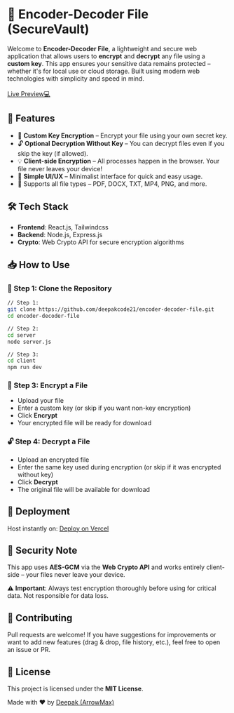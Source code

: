 # 🔐 Encoder-Decoder File (SecureVault)

Welcome to **Encoder-Decoder File**, a lightweight and secure web application that allows users to **encrypt** and **decrypt** any file using a **custom key**. This app ensures your sensitive data remains protected – whether it's for local use or cloud storage. Built using modern web technologies with simplicity and speed in mind.
</br>
</br>
[Live Preview💻](https://encoder-decoder-file.vercel.app/)

## 🚀 Features

- 🔑 **Custom Key Encryption** – Encrypt your file using your own secret key.
- 🔓 **Optional Decryption Without Key** – You can decrypt files even if you skip the key (if allowed).
- 💡 **Client-side Encryption** – All processes happen in the browser. Your file never leaves your device!
- 🧠 **Simple UI/UX** – Minimalist interface for quick and easy usage.
- 📂 Supports all file types – PDF, DOCX, TXT, MP4, PNG, and more.

## 🛠️ Tech Stack

- **Frontend**: React.js, Tailwindcss
- **Backend**: Node.js, Express.js
- **Crypto**: Web Crypto API for secure encryption algorithms

## 📥 How to Use

### 🔧 Step 1: Clone the Repository
```bash
// Step 1:
git clone https://github.com/deepakcode21/encoder-decoder-file.git
cd encoder-decoder-file

// Step 2:
cd server
node server.js

// Step 3:
cd client
npm run dev
```

### 🔐 Step 3: Encrypt a File
- Upload your file
- Enter a custom key (or skip if you want non-key encryption)
- Click **Encrypt**
- Your encrypted file will be ready for download

### 🔓 Step 4: Decrypt a File
- Upload an encrypted file
- Enter the same key used during encryption (or skip if it was encrypted without key)
- Click **Decrypt**
- The original file will be available for download

## 🚀 Deployment

Host instantly on:
[Deploy on Vercel](https://encoder-decoder-file.vercel.app/)

## 🔐 Security Note

This app uses **AES-GCM** via the **Web Crypto API** and works entirely client-side – your files never leave your device. 

⚠️ **Important**: Always test encryption thoroughly before using for critical data. Not responsible for data loss.

## 🤝 Contributing

Pull requests are welcome! If you have suggestions for improvements or want to add new features (drag & drop, file history, etc.), feel free to open an issue or PR.

## 📄 License

This project is licensed under the **MIT License**.

Made with ❤️ by [Deepak (ArrowMax)](https://github.com/deepakcode21)
